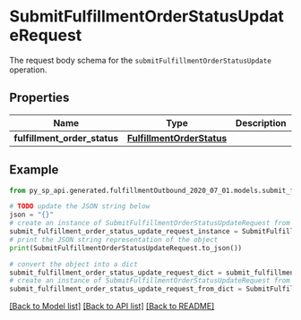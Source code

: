# SubmitFulfillmentOrderStatusUpdateRequest

The request body schema for the `submitFulfillmentOrderStatusUpdate` operation.

## Properties

Name | Type | Description | Notes
------------ | ------------- | ------------- | -------------
**fulfillment_order_status** | [**FulfillmentOrderStatus**](FulfillmentOrderStatus.md) |  | [optional] 

## Example

```python
from py_sp_api.generated.fulfillmentOutbound_2020_07_01.models.submit_fulfillment_order_status_update_request import SubmitFulfillmentOrderStatusUpdateRequest

# TODO update the JSON string below
json = "{}"
# create an instance of SubmitFulfillmentOrderStatusUpdateRequest from a JSON string
submit_fulfillment_order_status_update_request_instance = SubmitFulfillmentOrderStatusUpdateRequest.from_json(json)
# print the JSON string representation of the object
print(SubmitFulfillmentOrderStatusUpdateRequest.to_json())

# convert the object into a dict
submit_fulfillment_order_status_update_request_dict = submit_fulfillment_order_status_update_request_instance.to_dict()
# create an instance of SubmitFulfillmentOrderStatusUpdateRequest from a dict
submit_fulfillment_order_status_update_request_from_dict = SubmitFulfillmentOrderStatusUpdateRequest.from_dict(submit_fulfillment_order_status_update_request_dict)
```
[[Back to Model list]](../README.md#documentation-for-models) [[Back to API list]](../README.md#documentation-for-api-endpoints) [[Back to README]](../README.md)


